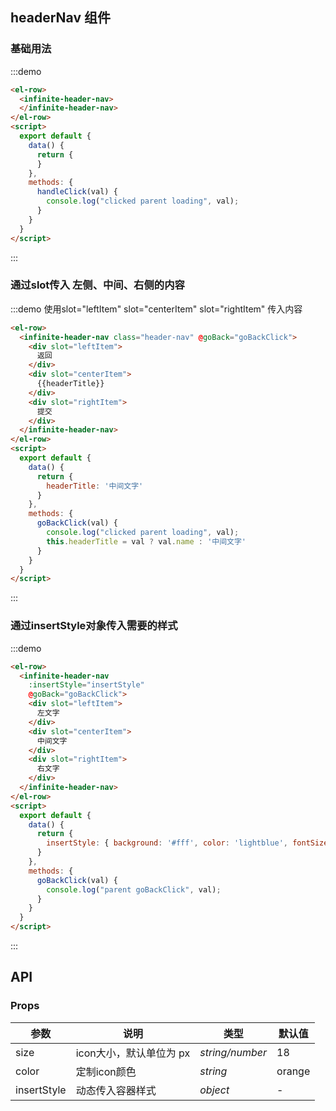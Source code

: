 ## headerNav 组件



### 基础用法

:::demo


```html
<el-row>  
  <infinite-header-nav>
  </infinite-header-nav>
</el-row>
<script>
  export default {
    data() {
      return {
      }
    },
    methods: {
      handleClick(val) {
        console.log("clicked parent loading", val);
      }
    }
  }
</script>
```

:::

### 通过slot传入 左侧、中间、右侧的内容


:::demo 使用slot="leftItem" slot="centerItem" slot="rightItem" 传入内容

```html
<el-row>  
  <infinite-header-nav class="header-nav" @goBack="goBackClick">
    <div slot="leftItem">
      返回
    </div>
    <div slot="centerItem">
      {{headerTitle}}
    </div>
    <div slot="rightItem">
      提交
    </div>
  </infinite-header-nav>
</el-row>
<script>
  export default {
    data() {
      return {
        headerTitle: '中间文字'
      }
    },
    methods: {
      goBackClick(val) {
        console.log("clicked parent loading", val);
        this.headerTitle = val ? val.name : '中间文字'
      }
    }
  }
</script>
```

:::


### 通过insertStyle对象传入需要的样式


:::demo

```html
<el-row>  
  <infinite-header-nav 
    :insertStyle="insertStyle"
    @goBack="goBackClick">
    <div slot="leftItem">
      左文字
    </div>
    <div slot="centerItem">
      中间文字
    </div>
    <div slot="rightItem">
      右文字
    </div>
  </infinite-header-nav>
</el-row>
<script>
  export default {
    data() {
      return {
        insertStyle: { background: '#fff', color: 'lightblue', fontSize: '28px', paddingTop: '10px'}
      }
    },
    methods: {
      goBackClick(val) {
        console.log("parent goBackClick", val);
      }
    }
  }
</script>
```

:::


## API

### Props

| 参数 | 说明 | 类型 | 默认值 |
| --- | --- | --- | --- |
| size | icon大小，默认单位为 px | _string/number_ | 18 |
| color | 定制icon颜色 | _string_ | orange |
| insertStyle | 动态传入容器样式 | _object_ | - |